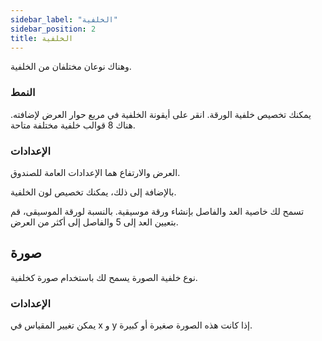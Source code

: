 ```yaml
---
sidebar_label: "الخلفية"
sidebar_position: 2
title: الخلفية
---
```


وهناك نوعان مختلفان من الخلفية.

### النمط

يمكنك تخصيص خلفية الورقة. انقر على أيقونة الخلفية في مربع حوار العرض لإضافته. هناك 8 قوالب خلفية مختلفة متاحة.

### الإعدادات

العرض والارتفاع هما الإعدادات العامة للصندوق.

بالإضافة إلى ذلك، يمكنك تخصيص لون الخلفية.

تسمح لك خاصية العد والفاصل بإنشاء ورقة موسيقية. بالنسبة لورقة الموسيقى، قم بتعيين العد إلى 5 والفاصل إلى أكثر من العرض.

## صورة

نوع خلفية الصورة يسمح لك باستخدام صورة كخلفية.

### الإعدادات

يمكن تغيير المقياس في x و y إذا كانت هذه الصورة صغيرة أو كبيرة.
